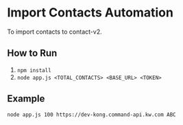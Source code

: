 # Import Contacts Automation

To import contacts to contact-v2.

## How to Run
1. `npm install`
1. `node app.js <TOTAL_CONTACTS> <BASE_URL> <TOKEN>`

## Example
```
node app.js 100 https://dev-kong.command-api.kw.com ABC
```

